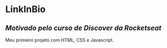# LinkInBio

## *Motivado pelo curso de Discover da Rocketseat*

Meu primeiro projeto com HTML, CSS e Javascript.
